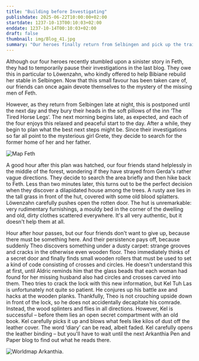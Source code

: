 ```yaml
---
title: "Building before Investigating"
publishdate: 2025-06-22T10:00:00+02:00
startdate: 1237-10-13T00:10:03+02:00
enddate: 1237-10-14T00:10:03+02:00
draft: false
thumbnail: img/Blog_41.jpg
summary: "Our heroes finally return from Selbingen and pick up the trail of the missing girl Grete again. A mysterious forest hut, a bloody axe and a locked secret compartment. Find out here whether they can crack it open and find valuable information:"
---
```


Although our four heroes recently stumbled upon a sinister story in Feth, they had to temporarily pause their investigations in the last blog. They owe this in particular to Löwenzahn, who kindly offered to help Bibiane rebuild her stable in Selbingen. Now that this small favour has been taken care of, our friends can once again devote themselves to the mystery of the missing men of Feth.

However, as they return from Selbingen late at night, this is postponed until the next day and they bury their heads in the soft pillows of the inn ‘The Tired Horse Legs‘. The next morning begins late, as expected, and each of the four enjoys this relaxed and peaceful start to the day. After a while, they begin to plan what the best next steps might be. Since their investigations so far all point to the mysterious girl Grete, they decide to search for the former home of her and her father.

<div class="img-max center">
  <img class="img-fluid" title="Map Feth" alt="Map Feth" src="/img/feth.jpg" />
</div>

A good hour after this plan was hatched, our four friends stand helplessly in the middle of the forest, wondering if they have strayed from Gerda's rather vague directions. They decide to search the area briefly and then hike back to Feth. Less than two minutes later, this turns out to be the perfect decision when they discover a dilapidated house among the trees. A rusty axe lies in the tall grass in front of the hut, covered with some old blood splatters. Löwenzahn carefully pushes open the rotten door. The hut is unremarkable: very rudimentary furnishings, a mouldy bed in the corner of the dwelling and old, dirty clothes scattered everywhere. It's all very authentic, but it doesn't help them at all.

Hour after hour passes, but our four friends don't want to give up, because there must be something here. And their persistence pays off, because suddenly Theo discovers something under a dusty carpet: strange grooves and cracks in the otherwise even wooden floor. Theo immediately thinks of a secret door and finally finds small wooden rollers that must be used to set a kind of code consisting of crosses and circles. He doesn't understand this at first, until Aldric reminds him that the glass beads that each woman had found for her missing husband also had circles and crosses carved into them. Theo tries to crack the lock with this new information, but Kel Tuh Las is unfortunately not quite so patient. He conjures up his battle axe and hacks at the wooden planks. Thankfully, Theo is not crouching upside down in front of the lock, so he does not accidentally decapitate his comrade. Instead, the wood splinters and flies in all directions. However, Kel is successful – before them lies an open secret compartment with an old book. Kel carefully picks it up and blows what feels like kilos of dust off the leather cover. The word ‘diary’ can be read, albeit faded. Kel carefully opens the leather binding – but you'll have to wait until the next Arkanthia Pen and Paper blog to find out what he reads there.

<div class="img-max center">
  <img class="img-fluid" title="Worldmap Arkanthia" alt="Worldmap Arkanthia." src="/img/Arkanthia_Full_Map_Feth.jpg" />
</div>
